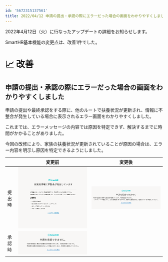 ```yaml
---
id: '5672315137561'
title: 2022/04/12 申請の提出・承認の際にエラーだった場合の画面をわかりやすくしました
---
```

2022年4月12日（火）に行なったアップデートの詳細をお知らせします。

SmartHR基本機能の変更点は、改善1件でした。

# 📈 改善

## 申請の提出・承認の際にエラーだった場合の画面をわかりやすくしました

申請の提出や最終承認をする際に、他のルートで扶養状況が更新され、情報に不整合が発生している場合に表示されるエラー画面をわかりやすくしました。

これまでは、エラーメッセージの内容では原因を特定できず、解決するまでに時間がかかることがありました。

今回の改修により、家族の扶養状況が更新されていることが原因の場合は、エラー内容を明示し原因を特定できるようにしました。

|   | 変更前 | 変更後 |
| --- | --- | --- |
| 提出時 | ![](./889F2D10-C05F-4A9C-9F6A-F430F9BB7F28.png) | ![](./upload_6b9d9061295bd3dabd78b5428a9b1a32.png) |
| 承認時 | ![](./upload_1f64fc2ef2db75eb4dcd76f8cf2b3aa9.png) |
